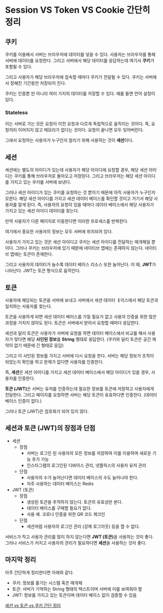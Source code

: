 # Session VS Token VS Cookie 간단히 정리

## 쿠키
쿠키를 이용해서 서버는 브라우저에 데이터를 넣을 수 있다. 사용자는 브라우저를 통해 서버에 데이터를 요청한다. 그리고 서버에서 해당 데이터를 응답하는데 여기서 <b>쿠키</b>가 포함될 수 있다.   

그리고 사용자가 해당 브라우저에 접속할 때마다 쿠키가 전달될 수 있다. 쿠키는 서버에서 정해진 기간동안 저장되어 진다.   

쿠키는 인증뿐 만 아니라 여러 가지의 데이터를 저장할 수 있다. 예를 들면 언어 설정이 있다.

### Stateless
이는 서버로 가는 모든 요청이 이전 요청과 다르게 독립적으로 움직이는 것이다. 즉, 요청끼리 이어지지 않고 메모리가 없다는 것이다. 요청이 끝나면 모두 잊어버린다.   

그래서 요청하는 사용자가 누구인지 알리기 위해 사용하는 것이 <b>세션</b>이다.

## 세션
세션에는 별도의 아이디가 있는데 사용자가 해당 아이디에 요청할 경우, 해당 세션 아이디는 쿠키를 통해 브라우저로 돌아오고 저장된다. 그리고 브라우저는 해당 세션 아이디를 가지고 있는 쿠키를 서버에 보낸다.   

그러나 세션 아이디가 있는 쿠키를 요청하는 것 뿐이기 때문에 아직 사용자가 누구인지 모른다. 해당 세션 아이디를 가지고 세션 데이터 베이스를 확인할 것이고 거기서 해당 사용자를 알게 된다. 즉, 사용자의 요청이 있을 때마다 데이터 베이스에서 해당 사용자가 가지고 있는 세션 아이디 데이터를 찾는다.  

만약 사용자가 다른 페이지로 이동한다면 이러한 프로세스를 반복한다.   

여기에서 중요한 사용자의 정보는 모두 서버에 위치되어 있다.   

사용자가 가지고 있는 것은 세션 아이디고 쿠키는 세션 아이디를 전달하는 매개체일 뿐이다. 그러나 쿠키는 브라우저에 있기 때문에 네이티브 앱에는 존재하지 않는다. 네이티브 앱에는 토큰이 존재한다.   

그리고 사용자의 데이터가 늘수록 데이터 베이스 리소스 또한 늘어난다. 이 때, <b>JWT</b>가 나타난다. JWT는 토큰 형식으로 움직인다.

## 토큰
사용자에 해당되는 토큰을 서버에 보내고 서버에서 세션 데이터 ㅔ이스에서 해당 토큰과 일치하는 사용자를 찾는다.   

토큰을 사용하게 되면 세션 데이터 베이스를 가질 필요가 없고 사용자 인증을 위한 많은 과정을 거치지 않아도 된다. 토큰은 서버에서 받아서 요청할 때마다 응답한다.   

세션과 달리 토큰은 사용자가 서버에 요청을 하면 데이터 베이스에서 비교를 해서 사용자가 맞다면 해당 <b>사인된 정보</b>를 <b>String</b> 형태로 응답한다. (쿠키와 달리 토큰은 공간 제약이 없기 때문에 긴 형태로 응답)   

그리고 이 사인된 정보를 가지고 서버에 다시 요청을 한다. 서버는 해당 정보가 조작이 되었는지 확인을 하고 문제가 없다면 사용자를 인증한다.   

즉, <b>세션</b>은 세션 아이디를 가지고 세션 데이터 베이스에서 해당 아이디가 있을 경우, 사용자를 인증한다.   

<b>토큰 (JWT)</b>은 서버는 유저를 인증하는데 필요한 정보를 토큰에 저장하고 사용자에게 전달한다. 그리고 페이지를 요청하면 서버는 해당 토큰이 유효하다면 인증한다. (데이터 베이스 인증이 없다.)   

그러나 토큰 (JWT)은 암호화가 되어 있지 않다.   

## 세션과 토큰 (JWT)의 장점과 단점
* 세션
    * 장점
        * 서버는 로그인 된 사용자의 모든 정보를 저장하여 이를 이용하여 새로운 기능 추가 가능
        * 인스타그램의 로그인된 디바이스 관리, 넷플릭스의 사용자 유저 관리
    * 단점
        * 사용자의 수가 늘어난다면 데이터 베이스의 수도 늘어나야 한다.
        * 자주 사용하는 데이터 베이스는 Redis
* JWT (토큰)
    * 장점
        * 생성된 토큰을 추적하지 않는다. 토큰의 유효성만 본다.
        * 데이터 베이스를 구매할 필요가 없다.
        * 사용 예. 코로나 인증을 위한 QR 코드 체크인
    * 단점
        * 세션처럼 사용자의 로그인 관리 (강제 로그아웃) 등을 할 수 없다.   

서비스가 작고 사용자 관리를 많이 하지 않는다면 <b>JWT (토큰)</b>을 사용하는 것이 좋다. 그러나 서비스가 커지고 사용자의 관리가 필요하다면 <b>세션</b>을 사용하는 것이 좋다.   

## 마지막 정리
아주 간단하게 정리한다면 아래와 같다.   

* 쿠키: 정보를 옮기는 시스템 혹은 매개체
* 토큰: 서버가 기억하는 String 형태의 텍스트이며 서버에 이를 보여줘야 함
* JWT: 정보를 가지고 있는 토큰이며 데이터 베이스 없이 검증할 수 있음

[세션 vs 토큰 vs 쿠키 간단 정리](https://www.youtube.com/watch?v=tosLBcAX1vk)